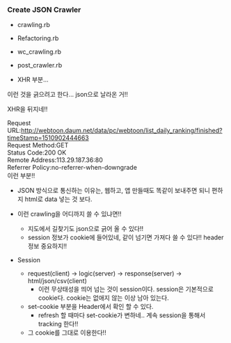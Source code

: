 ### Create JSON Crawler

- crawling.rb
- Refactoring.rb
- wc_crawling.rb
- post_crawler.rb

- XHR 부분... <br>
<!-- <li>
	<a href="/<%= type == 'webtoon' ? 'webtoon' : 'league' %>/viewer/<%= id %>" class="link_wt ?c_id=<%= id %>">
		<img src="<%= thumbnailImage %>" width="152" height="90" class="img_thumb" alt="<%= title + '' + episodeTitle %>">
		<span class="thumb_cover"></span>
		<strong class="tit_wt"><% if(type=='leaguetoon'){ %><span class="ico_comm ico_league">리그</span><% } else if(ageGrade==19){ %><span class="ico_comm ico_adult">성인</span><% } %><%= title %></strong>
		<span class="txt_info"><%= episodeTitle %></span>
	</a>
	<button type="button" class="btn_comm btn_delete">삭제</button>
</li>
 -->

이런 것을 긁으려고 한다... json으로 날라온 거!!

XHR을 뒤지네!!

Request<br> URL:http://webtoon.daum.net/data/pc/webtoon/list_daily_ranking/finished?timeStamp=1510902444663<br>
Request Method:GET<br>
Status Code:200 OK<br>
Remote Address:113.29.187.36:80<br>
Referrer Policy:no-referrer-when-downgrade<br>
이런 부분!!


- JSON 방식으로 통신하는 이유는, 웹하고, 앱 만들때도 똑같이 보내주면 되니 편하지 html로 data 넣는 것 보다.


- 이런 crawling을 어디까지 쓸 수 있냐면!!
  - 지도에서 길찾기도 json으로 긁어 올 수 있다!!
  - session 정보가 cookie에 들어있네, 같이 넘기면 가져다 쓸 수 있다!! header 정보 중요하지!!


- Session  
  - request(client) -> logic(server) -> response(server) -> html/json/csv(client)
    - 이런 무상태성을 띄어 넘는 것이 session이다. session은 기본적으로 cookie다. cookie는 없애지 않는 이상 남아 있는다.
  - set-cookie 부분을 Header에서 확인 할 수 있다.
    - refresh 할 때마다 set-cookie가 변하네.. 계속 session을 통해서 tracking 한다!!
  - 그 cookie를 그대로 이용한다!!

